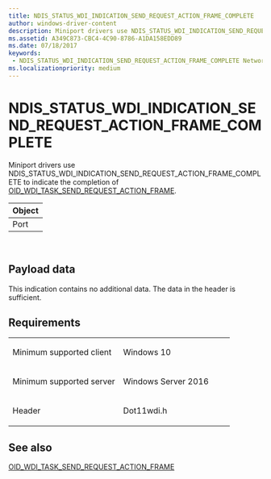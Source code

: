 ```yaml
---
title: NDIS_STATUS_WDI_INDICATION_SEND_REQUEST_ACTION_FRAME_COMPLETE
author: windows-driver-content
description: Miniport drivers use NDIS_STATUS_WDI_INDICATION_SEND_REQUEST_ACTION_FRAME_COMPLETE to indicate the completion of OID_WDI_TASK_SEND_REQUEST_ACTION_FRAME.
ms.assetid: A349C873-CBC4-4C90-8786-A1DA158EDD89
ms.date: 07/18/2017 
keywords:
 - NDIS_STATUS_WDI_INDICATION_SEND_REQUEST_ACTION_FRAME_COMPLETE Network Drivers Starting with Windows Vista
ms.localizationpriority: medium
---
```


# NDIS\_STATUS\_WDI\_INDICATION\_SEND\_REQUEST\_ACTION\_FRAME\_COMPLETE


Miniport drivers use NDIS\_STATUS\_WDI\_INDICATION\_SEND\_REQUEST\_ACTION\_FRAME\_COMPLETE to indicate the completion of [OID\_WDI\_TASK\_SEND\_REQUEST\_ACTION\_FRAME](oid-wdi-task-send-request-action-frame.md).

| Object |
|--------|
| Port   |

 

## Payload data


This indication contains no additional data. The data in the header is sufficient.

Requirements
------------

<table>
<colgroup>
<col width="50%" />
<col width="50%" />
</colgroup>
<tbody>
<tr class="odd">
<td><p>Minimum supported client</p></td>
<td><p>Windows 10</p></td>
</tr>
<tr class="even">
<td><p>Minimum supported server</p></td>
<td><p>Windows Server 2016</p></td>
</tr>
<tr class="odd">
<td><p>Header</p></td>
<td>Dot11wdi.h</td>
</tr>
</tbody>
</table>

## See also


[OID\_WDI\_TASK\_SEND\_REQUEST\_ACTION\_FRAME](oid-wdi-task-send-request-action-frame.md)

 

 





